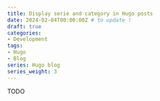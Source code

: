 ```yaml
---
title: Display serie and category in Hugo posts
date: 2024-02-04T00:00:00Z # to update !
draft: true
categories:
- Development
tags:
- Hugo
- Blog
series: Hugo blog
series_weight: 3
---
```


TODO